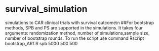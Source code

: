# survival_simulation
simulations to CAR clinical trials with survival outcome\n
##For bootstrap methods, SPB and PS are supported in the simulations. It takes four arguments:
randomization method, number of simulations,sample size, number of bootstrap rounds.
To run the script use command Rscript bootstrap_AR1.R spb 5000 500 500

